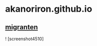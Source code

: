 # akanoriron.github.io
## [migranten](https://drive.google.com/file/d/1gA8zKPlkKxJrXOBcziaoCZQCwu3aLCnh/view?usp=sharing)
! [screenshot4510]
